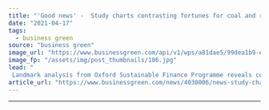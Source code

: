 ```yaml
---
title: "'Good news' -  Study charts contrasting fortunes for coal and renewables financing costs"
date: "2021-04-17"
tags: 
  - business green
source: "business green"
image_url: "https://www.businessgreen.com/api/v1/wps/a81dae5/99dea1b9-e240-4001-bd9d-ae6209f4b72e/10/iw-stock-coal-mining-003-185x114.jpg"
image_fp: "/assets/img/post_thumbnails/186.jpg"
lead: "
 Landmark analysis from Oxford Sustainable Finance Programme reveals costs of financing coal projects have soared over the past decade, while renewable energy financing costs have moved in the opposite direction ..."
article_url: "https://www.businessgreen.com/news/4030006/news-study-charts-contrasting-fortunes-coal-renewables-financing-costs"
---
```


---
